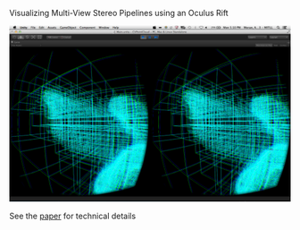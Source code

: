 Visualizing Multi-View Stereo Pipelines using an Oculus Rift

![demo](https://github.com/andrewmo2014/6.869_proj_survey/blob/master/Images/bunny_ear_octree.png)

See the [paper](https://github.com/andrewmo2014/6.869_proj_survey/raw/master/egpaper_final.pdf) for technical details
